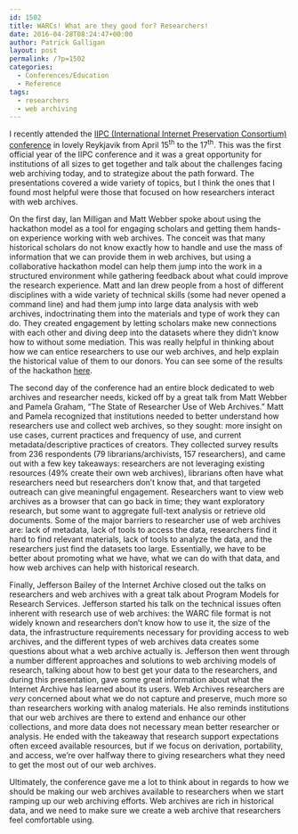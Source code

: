 ```yaml
---
id: 1502
title: WARCs! What are they good for? Researchers!
date: 2016-04-28T08:24:47+00:00
author: Patrick Galligan
layout: post
permalink: /?p=1502
categories:
  - Conferences/Education
  - Reference
tags:
  - researchers
  - web archiving
---
```

I recently attended the [IIPC (International Internet Preservation Consortium) conference](http://www.netpreserve.org/general-assembly/2016/schedule) in lovely Reykjavik from April 15<sup>th</sup> to the 17<sup>th</sup>. This was the first official year of the IIPC conference and it was a great opportunity for institutions of all sizes to get together and talk about the challenges facing web archiving today, and to strategize about the path forward. The presentations covered a wide variety of topics, but I think the ones that I found most helpful were those that focused on how researchers interact with web archives.<!--more-->

On the first day, Ian Milligan and Matt Webber spoke about using the hackathon model as a tool for engaging scholars and getting them hands-on experience working with web archives. The conceit was that many historical scholars do not know exactly how to handle and use the mass of information that we can provide them in web archives, but using a collaborative hackathon model can help them jump into the work in a structured environment while gathering feedback about what could improve the research experience. Matt and Ian drew people from a host of different disciplines with a wide variety of technical skills (some had never opened a command line) and had them jump into large data analysis with web archives, indoctrinating them into the materials and type of work they can do. They created engagement by letting scholars make new connections with each other and diving deep into the datasets where they didn’t know how to without some mediation. This was really helpful in thinking about how we can entice researchers to use our web archives, and help explain the historical value of them to our donors. You can see some of the results of the hackathon [here](https://github.com/web-archive-group/hackathon/tree/master/Projects).

The second day of the conference had an entire block dedicated to web archives and researcher needs, kicked off by a great talk from Matt Webber and Pamela Graham, “The State of Researcher Use of Web Archives.” Matt and Pamela recognized that institutions needed to better understand how researchers use and collect web archives, so they sought: more insight on use cases, current practices and frequency of use, and current metadata/descriptive practices of creators. They collected survey results from 236 respondents (79 librarians/archivists, 157 researchers), and came out with a few key takeaways: researchers are not leveraging existing resources (49% create their own web archives), librarians often have what researchers need but researchers don’t know that, and that targeted outreach can give meaningful engagement. Researchers want to view web archives as a browser that can go back in time; they want exploratory research, but some want to aggregate full-text analysis or retrieve old documents. Some of the major barriers to researcher use of web archives are: lack of metadata, lack of tools to access the data, researchers find it hard to find relevant materials, lack of tools to analyze the data, and the researchers just find the datasets too large. Essentially, we have to be better about promoting what we have, what we can do with that data, and how web archives can help with historical research.

Finally, Jefferson Bailey of the Internet Archive closed out the talks on researchers and web archives with a great talk about Program Models for Research Services. Jefferson started his talk on the technical issues often inherent with research use of web archives: the WARC file format is not widely known and researchers don’t know how to use it, the size of the data, the infrastructure requirements necessary for providing access to web archives, and the different types of web archives data creates some questions about what a web archive actually is. Jefferson then went through a number different approaches and solutions to web archiving models of research, talking about how to best get your data to the researchers, and during this presentation, gave some great information about what the Internet Archive has learned about its users. Web Archives researchers are _very_ concerned about what we do not capture and preserve, much more so than researchers working with analog materials. He also reminds institutions that our web archives are there to extend and enhance our other collections, and more data does not necessary mean better researcher or analysis. He ended with the takeaway that research support expectations often exceed available resources, but if we focus on derivation, portability, and access, we’re over halfway there to giving researchers what they need to get the most out of our web archives.

Ultimately, the conference gave me a lot to think about in regards to how we should be making our web archives available to researchers when we start ramping up our web archiving efforts. Web archives are rich in historical data, and we need to make sure we create a web archive that researchers feel comfortable using.
